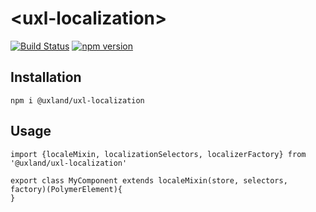 # \<uxl-localization\>

[![Build Status](https://travis-ci.org/uxland/uxl-localization.svg?branch=master)](https://travis-ci.org/uxland/uxl-localization)
[![npm version](https://badge.fury.io/js/%40uxland%2Fuxl-localization.svg)](https://badge.fury.io/js/%40uxland%2Fuxl-localization)

## Installation

`npm i @uxland/uxl-localization`

## Usage

```
import {localeMixin, localizationSelectors, localizerFactory} from '@uxland/uxl-localization'

export class MyComponent extends localeMixin(store, selectors, factory)(PolymerElement){
}
```
